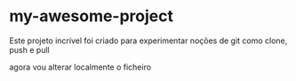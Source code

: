 # my-awesome-project

 Este projeto incrível foi criado para experimentar noções de git como clone, push e pull
 
agora vou alterar localmente o ficheiro